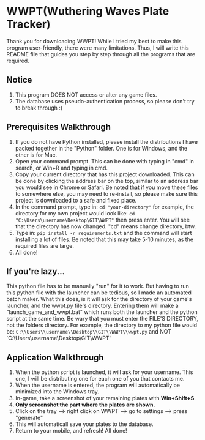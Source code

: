 # WWPT(Wuthering Waves Plate Tracker)
Thank you for downloading WWPT! 
While I tried my best to make this program user-friendly, there were many limitations. Thus, I will write this README file that guides you step by step through all the programs that are required.

## Notice
1. This program DOES NOT access or alter any game files.
2. The database uses pseudo-authentication process, so please don't try to break through :)

## Prerequisites Walkthrough
1. If you do not have Python installed, please install the distributions I have packed together in the "Python" folder. One is for Windows, and the other is for Mac.
2. Open your command prompt. This can be done with typing in "cmd" in search, or Win+R and typing in cmd.
3. Copy your current directory that has this project downloaded. This can be done by clicking the address bar on the top, similar to an address bar you would see in Chrome or Safari. Be noted that if you move these files to somewhere else, you may need to re-install, so please make sure this project is downloaded to a safe and fixed place.
4. In the command prompt, type in:
`cd "your-directory"`
for example, the directory for my own project would look like:
`cd "C:\Users\username\Desktop\GIT\WWPT"`
then press enter. You will see that the directory has now changed. "cd" means change directory, btw.
5. Type in:
`pip install -r requirements.txt`
and the command will start installing a lot of files. Be noted that this may take 5-10 minutes, as the required files are large.
6. All done!

## If you're lazy...
This python file has to be manually "run" for it to work. But having to run this python file with the launcher can be tedious, so I made an automated batch maker. What this does, is it will ask for the directory of your game's launcher, and the wwpt.py file's directory. Entering them will make a "launch_game_and_wwpt.bat" which runs both the launcher and the python script at the same time.
Be wary that you must enter the FILE'S DIRECTORY, not the folders directory. For example, the directory to my python file would be:
`C:\\Users\\username\\Desktop\\GIT\\WWPT\\wwpt.py`
and NOT
`C:\\Users\\username\\Desktop\\GIT\\WWPT'

## Application Walkthrough
1. When the python script is launched, it will ask for your username. This one, I will be distributing one for each one of you that contacts me.
2. When the username is entered, the program will automatically be minimized into the Windows tray.
3. In-game, take a screenshot of your remaining plates with **Win+Shift+S**.
4. **Only screenshot the part where the plates are shown.**
5. Click on the tray --> right click on WWPT --> go to settings --> press "generate"
6. This will automaticall save your plates to the database.
7. Return to your mobile, and refresh! All done!
